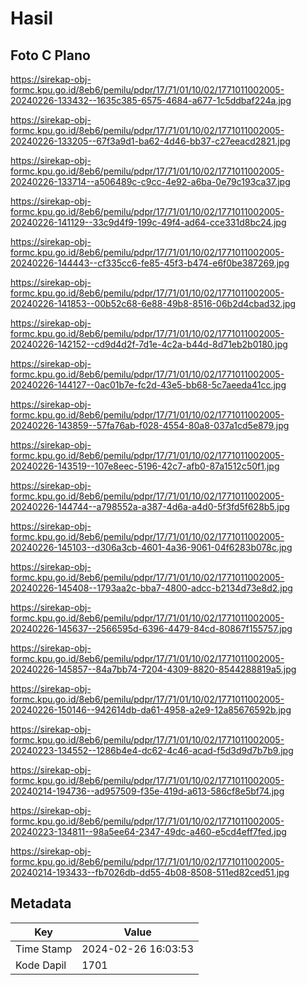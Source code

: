# Hasil

## Foto C Plano

https://sirekap-obj-formc.kpu.go.id/8eb6/pemilu/pdpr/17/71/01/10/02/1771011002005-20240226-133432--1635c385-6575-4684-a677-1c5ddbaf224a.jpg

https://sirekap-obj-formc.kpu.go.id/8eb6/pemilu/pdpr/17/71/01/10/02/1771011002005-20240226-133205--67f3a9d1-ba62-4d46-bb37-c27eeacd2821.jpg

https://sirekap-obj-formc.kpu.go.id/8eb6/pemilu/pdpr/17/71/01/10/02/1771011002005-20240226-133714--a506489c-c9cc-4e92-a6ba-0e79c193ca37.jpg

https://sirekap-obj-formc.kpu.go.id/8eb6/pemilu/pdpr/17/71/01/10/02/1771011002005-20240226-141129--33c9d4f9-199c-49f4-ad64-cce331d8bc24.jpg

https://sirekap-obj-formc.kpu.go.id/8eb6/pemilu/pdpr/17/71/01/10/02/1771011002005-20240226-144443--cf335cc6-fe85-45f3-b474-e6f0be387269.jpg

https://sirekap-obj-formc.kpu.go.id/8eb6/pemilu/pdpr/17/71/01/10/02/1771011002005-20240226-141853--00b52c68-6e88-49b8-8516-06b2d4cbad32.jpg

https://sirekap-obj-formc.kpu.go.id/8eb6/pemilu/pdpr/17/71/01/10/02/1771011002005-20240226-142152--cd9d4d2f-7d1e-4c2a-b44d-8d71eb2b0180.jpg

https://sirekap-obj-formc.kpu.go.id/8eb6/pemilu/pdpr/17/71/01/10/02/1771011002005-20240226-144127--0ac01b7e-fc2d-43e5-bb68-5c7aeeda41cc.jpg

https://sirekap-obj-formc.kpu.go.id/8eb6/pemilu/pdpr/17/71/01/10/02/1771011002005-20240226-143859--57fa76ab-f028-4554-80a8-037a1cd5e879.jpg

https://sirekap-obj-formc.kpu.go.id/8eb6/pemilu/pdpr/17/71/01/10/02/1771011002005-20240226-143519--107e8eec-5196-42c7-afb0-87a1512c50f1.jpg

https://sirekap-obj-formc.kpu.go.id/8eb6/pemilu/pdpr/17/71/01/10/02/1771011002005-20240226-144744--a798552a-a387-4d6a-a4d0-5f3fd5f628b5.jpg

https://sirekap-obj-formc.kpu.go.id/8eb6/pemilu/pdpr/17/71/01/10/02/1771011002005-20240226-145103--d306a3cb-4601-4a36-9061-04f6283b078c.jpg

https://sirekap-obj-formc.kpu.go.id/8eb6/pemilu/pdpr/17/71/01/10/02/1771011002005-20240226-145408--1793aa2c-bba7-4800-adcc-b2134d73e8d2.jpg

https://sirekap-obj-formc.kpu.go.id/8eb6/pemilu/pdpr/17/71/01/10/02/1771011002005-20240226-145637--2566595d-6396-4479-84cd-80867f155757.jpg

https://sirekap-obj-formc.kpu.go.id/8eb6/pemilu/pdpr/17/71/01/10/02/1771011002005-20240226-145857--84a7bb74-7204-4309-8820-8544288819a5.jpg

https://sirekap-obj-formc.kpu.go.id/8eb6/pemilu/pdpr/17/71/01/10/02/1771011002005-20240226-150146--942614db-da61-4958-a2e9-12a85676592b.jpg

https://sirekap-obj-formc.kpu.go.id/8eb6/pemilu/pdpr/17/71/01/10/02/1771011002005-20240223-134552--1286b4e4-dc62-4c46-acad-f5d3d9d7b7b9.jpg

https://sirekap-obj-formc.kpu.go.id/8eb6/pemilu/pdpr/17/71/01/10/02/1771011002005-20240214-194736--ad957509-f35e-419d-a613-586cf8e5bf74.jpg

https://sirekap-obj-formc.kpu.go.id/8eb6/pemilu/pdpr/17/71/01/10/02/1771011002005-20240223-134811--98a5ee64-2347-49dc-a460-e5cd4eff7fed.jpg

https://sirekap-obj-formc.kpu.go.id/8eb6/pemilu/pdpr/17/71/01/10/02/1771011002005-20240214-193433--fb7026db-dd55-4b08-8508-511ed82ced51.jpg


## Metadata

| Key        | Value               |
| ---------- | ------------------- |
| Time Stamp | 2024-02-26 16:03:53 |
| Kode Dapil | 1701                |



